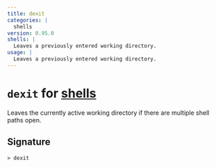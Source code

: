 ```yaml
---
title: dexit
categories: |
  shells
version: 0.95.0
shells: |
  Leaves a previously entered working directory.
usage: |
  Leaves a previously entered working directory.
---
```


# `dexit` for [shells](/commands/categories/shells.md)

<div class='command-title'>Leaves the currently active working directory if there are multiple shell paths open.</div>

## Signature

```> dexit```
